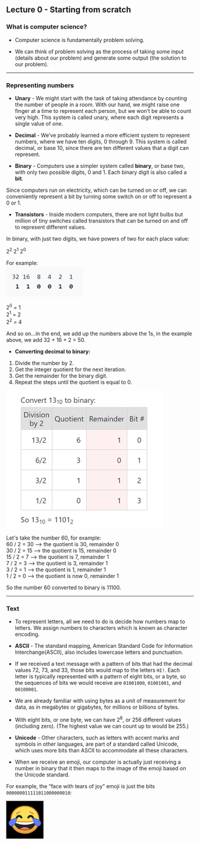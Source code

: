 ## Lecture 0 - Starting from scratch

### What is computer science?

* Computer science is fundamentally problem solving.

* We can think of problem solving as the process of taking some input (details about our problem) and generate some output (the solution to our problem).
---
### Representing numbers

* **Unary** - We might start with the task of taking attendance by counting the number of people in a room. With our hand, we might raise one finger at a time to represent each person, but we won’t be able to count very high. This system is called unary, where each digit represents a single value of one.

* **Decimal** - We’ve probably learned a more efficient system to represent numbers, where we have ten digits, 0 through 9. This system is called decimal, or base 10, since there are ten different values that a digit can represent.

* **Binary** - Computers use a simpler system called **binary**, or base two, with only two possible digits, 0 and 1. Each binary digit is also called a **bit**.

Since computers run on electricity, which can be turned on or off, we can conveniently represent a bit by turning some switch on or off to represent a 0 or 1.

* **Transistors** - Inside modern computers, there are not light bulbs but million of tiny switches called transistors that can be turned on and off to represent different values.

In binary, with just two digits, we have powers of two for each place value:

2<sup>2</sup> 2<sup>1</sup> 2<sup>0</sup>

For example:  
![](./bin-ex.png) 
   
2<sup>0</sup> = 1  
2<sup>1</sup> = 2  
2<sup>2</sup> = 4  

And so on...in the end, we add up the numbers above the 1s, in the example above, we add 32 + 16 + 2 = 50.

* **Converting decimal to binary:**  
1. Divide the number by 2.
2. Get the integer quotient for the next iteration.
3. Get the remainder for the binary digit.
4. Repeat the steps until the quotient is equal to 0.

![](./convert-bin.png)

Let's take the number 60, for example:  
60 / 2 = 30 --> the quotient is 30, remainder 0  
30 / 2 = 15 --> the quotient is 15, remainder 0  
15 / 2 = 7 --> the quotient is 7, remainder 1  
7 / 2 = 3 --> the quotient is 3, remainder 1   
3 / 2 = 1 --> the quotient is 1, remainder 1  
1 / 2 = 0 --> the quotient is now 0, remainder 1

So the number 60 converted to binary is 11100.

---
### Text
* To represent letters, all we need to do is decide how numbers map to letters. We assign numbers to characters which is known as character encoding.

* **ASCII** - The standard mapping, American Standard Code for Information Interchange(ASCII), also includes lowercase letters and punctuation.

* If we received a text message with a pattern of bits that had the decimal values 72, 73, and 33, those bits would map to the letters `HI!`. Each letter is typically represented with a pattern of eight bits, or a byte, so the sequences of bits we would receive are `01001000`, `01001001`, and `00100001`.

* We are already familiar with using bytes as a unit of measurement for data, as in megabytes or gigabytes, for millions or billions of bytes.

* With eight bits, or one byte, we can have 2<sup>8</sup>, or 256 different values (including zero). (The highest value we can count up to would be 255.)

* **Unicode** - Other characters, such as letters with accent marks and symbols in other languages, are part of a standard called Unicode, which uses more bits than ASCII to accommodate all these characters.

* When we receive an emoji, our computer is actually just receiving a number in binary that it then maps to the image of the emoji based on the Unicode standard.

For example, the “face with tears of joy” emoji is just the bits `000000011111011000000010`:

![](./emoji.png)